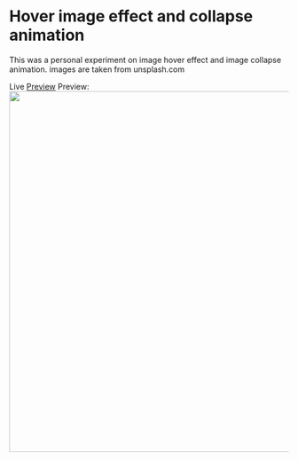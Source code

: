 # Hover image effect and collapse animation

This was a personal experiment on image hover effect and image collapse animation. images are taken from unsplash.com

Live [Preview](https://tzcnahmt.github.io/hover-effect-css-vanillajs/)
Preview:
</br>
<img src="./preview.gif" width="650" height="auto"/>
